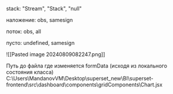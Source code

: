 stack: "Stream", "Stack", "null"


наложение: obs, samesign

поток: obs, all

пусто: undefined, samesign

![[Pasted image 20240809082247.png]]


Путь до файла где изменяется formData (исходя из локального состояния класса)
C:\Users\MandanovVM\Desktop\superset_new\BI\superset-frontend\src\dashboard\components\gridComponents\Chart.jsx


